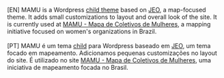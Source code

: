 [EN] MAMU is a Wordpress <a href="http://codex.wordpress.org/Child_Themes">child theme</a> based on <a href="https://github.com/oeco/jeo/">JEO</a>, a map-focused theme. It adds small customizations to layout and overall look of the site. It is currently used at <a href="www.mamu.net.br/">MAMU - Mapa de Coletivos de Mulheres</a>, a mapping initiative focused on women's organizations in Brazil.
<br><br>
[PT] MAMU é um tema <a href="http://codex.wordpress.org/Child_Themes">child</a> para Wordpress baseado em <a href="https://github.com/oeco/jeo/">JEO</a>, um tema focado em mapeamento. Adicionamos pequenas customizações no layout do site. É utilizado no site <a href="www.mamu.net.br/">MAMU - Mapa de Coletivos de Mulheres</a>, uma iniciativa de mapeamento focada no Brasil.

